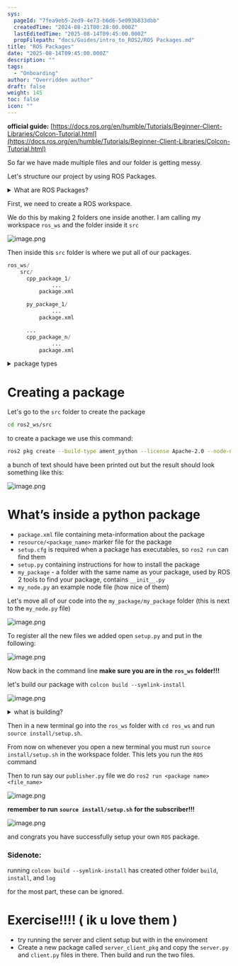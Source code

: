 ```yaml
---
sys:
  pageId: "7fea9eb5-2ed9-4e73-b6d6-5e093b833dbb"
  createdTime: "2024-08-21T00:28:00.000Z"
  lastEditedTime: "2025-08-14T09:45:00.000Z"
  propFilepath: "docs/Guides/intro_to_ROS2/ROS Packages.md"
title: "ROS Packages"
date: "2025-08-14T09:45:00.000Z"
description: ""
tags:
  - "Onboarding"
author: "Overridden author"
draft: false
weight: 145
toc: false
icon: ""
---
```


**official guide:** [https://docs.ros.org/en/humble/Tutorials/Beginner-Client-Libraries/Colcon-Tutorial.html](https://docs.ros.org/en/humble/Tutorials/Beginner-Client-Libraries/Colcon-Tutorial.html)

So far we have made multiple files and our folder is getting messy.

Let's structure our project by using ROS Packages.

<details>
      <summary>What are ROS Packages?</summary>
      ROS Packages are, as the name implies, packages of code that are highly sharable between ROS developers.
  </details>

First, we need to create a ROS workspace.

We do this by making 2 folders one inside another. I am calling my workspace `ros_ws` and the folder inside it `src`

![image.png](https://prod-files-secure.s3.us-west-2.amazonaws.com/d518164a-d88e-44d1-a4ee-3adb3bd8bce0/70706947-fd18-4537-a67b-e12946812d31/image.png?X-Amz-Algorithm=AWS4-HMAC-SHA256&X-Amz-Content-Sha256=UNSIGNED-PAYLOAD&X-Amz-Credential=ASIAZI2LB466UTOAODMI%2F20250816%2Fus-west-2%2Fs3%2Faws4_request&X-Amz-Date=20250816T140740Z&X-Amz-Expires=3600&X-Amz-Security-Token=IQoJb3JpZ2luX2VjEC4aCXVzLXdlc3QtMiJGMEQCICHLDbPmBH7rd70z85XmW%2BYD7omhWeugG57zhk%2ByrsqNAiAepPWzAqtUjUwp2WjeaiCvYjMoqc07HMS%2BQfg2aqC7zSr%2FAwh3EAAaDDYzNzQyMzE4MzgwNSIMZVzr4U4arx1oHgRcKtwDqMTBsNe3ZYOsbnE%2FJ4pj7QwP0y4UKeo1qgoimcI1RDBFIJr%2BwBV04j%2F3MgJEN5r28iE4mQKR8IG5m%2Bkc3Ws7FT9TdTC%2F3QygwK7ZykHnSE1N7Bc5o3pujfUgIJjfULMS7U9ULcTPLehSmLLi0dBHDlMKuNkEBpUxAu0ss7tTitFgPmzvbhRfieEnD8zB98i25bFs0fEgPyilghDlGvDN9Yf16SGbphGYTKQ6XqwbXwVgHzixYygTp7X3zNMmzs%2BagSfOGBpFAlS%2Fe6%2FCwJF3NlkFAzByySq2%2BWjruTNlKTQJZAfI5MxuTmo%2FciUfSwuUTCfJNwqXaOQLStS0ejTEiiMtZpFdDCYuH1JVhanxQLKw%2FwM6c%2BTvXTXaiAZEblaXU4XDRUU814UInUj9EuknRuzwPKV%2BcWsO%2FXzwl2fMOJWVYWDt8iqnhWfeC15zCFGhVCVNUbNR0EiV%2Bfk5AsYKTVktsFC%2B2W6OxLQoh4rEyKmVR1JWubfUgRYdrIaTz3UmIAaPpG%2FPlp2XfKGChP6mBZhpzpqypORayFKgQ50nckDUOnL7V0Th0rzMI3ENl7kc7xU7NwqXv%2FinDhmVwer%2B99L5MjmJBSVuCshsXH5Likim%2BLNnSDjxZlouiPkw4ZyCxQY6pgGNspo3cIr2nge6W8vniD9PUZw7yN25zUUjvXV0Whq3%2B0P%2BlbY3PZHlZGGVmDGFcnzMgbnFy0mvlfcOejRzhwDW7Cr9u5DeXKM3oUwozmF77XkteIGh97xtRBHKd3UcUyXkPcqgp8%2B0npCTgiZ3OzGQn9p89%2BhxJFa0sDr%2F12NxUzq89ywp%2FxDyFy3c2gRrmm35l59gbGVfkcopfuqxIzNrsPtRhs52&X-Amz-Signature=b1d9b85f7473e5c2daafb909937cf7963ceb34ea3b45c08e978be074fb3e7edf&X-Amz-SignedHeaders=host&x-amz-checksum-mode=ENABLED&x-id=GetObject)

Then inside this `src` folder is where we put all of our packages.

```python
ros_ws/
    src/
      cpp_package_1/
		      ...
          package.xml

      py_package_1/
		      ...
          package.xml

      ...
      cpp_package_n/
		      ...
          package.xml

```

<details>
      <summary>package types</summary>
      packages can be either `C++` or python.
  </details>

# Creating a package

Let's go to the `src` folder to create the package

```bash
cd ros2_ws/src
```

to create a package we use this command:

```bash
ros2 pkg create --build-type ament_python --license Apache-2.0 --node-name my_node my_package
```

a bunch of text should have been printed out but the result should look something like this:

![image.png](https://prod-files-secure.s3.us-west-2.amazonaws.com/d518164a-d88e-44d1-a4ee-3adb3bd8bce0/e6cf1e3f-8512-4a3e-b131-079f800bf3e8/image.png?X-Amz-Algorithm=AWS4-HMAC-SHA256&X-Amz-Content-Sha256=UNSIGNED-PAYLOAD&X-Amz-Credential=ASIAZI2LB466UTOAODMI%2F20250816%2Fus-west-2%2Fs3%2Faws4_request&X-Amz-Date=20250816T140740Z&X-Amz-Expires=3600&X-Amz-Security-Token=IQoJb3JpZ2luX2VjEC4aCXVzLXdlc3QtMiJGMEQCICHLDbPmBH7rd70z85XmW%2BYD7omhWeugG57zhk%2ByrsqNAiAepPWzAqtUjUwp2WjeaiCvYjMoqc07HMS%2BQfg2aqC7zSr%2FAwh3EAAaDDYzNzQyMzE4MzgwNSIMZVzr4U4arx1oHgRcKtwDqMTBsNe3ZYOsbnE%2FJ4pj7QwP0y4UKeo1qgoimcI1RDBFIJr%2BwBV04j%2F3MgJEN5r28iE4mQKR8IG5m%2Bkc3Ws7FT9TdTC%2F3QygwK7ZykHnSE1N7Bc5o3pujfUgIJjfULMS7U9ULcTPLehSmLLi0dBHDlMKuNkEBpUxAu0ss7tTitFgPmzvbhRfieEnD8zB98i25bFs0fEgPyilghDlGvDN9Yf16SGbphGYTKQ6XqwbXwVgHzixYygTp7X3zNMmzs%2BagSfOGBpFAlS%2Fe6%2FCwJF3NlkFAzByySq2%2BWjruTNlKTQJZAfI5MxuTmo%2FciUfSwuUTCfJNwqXaOQLStS0ejTEiiMtZpFdDCYuH1JVhanxQLKw%2FwM6c%2BTvXTXaiAZEblaXU4XDRUU814UInUj9EuknRuzwPKV%2BcWsO%2FXzwl2fMOJWVYWDt8iqnhWfeC15zCFGhVCVNUbNR0EiV%2Bfk5AsYKTVktsFC%2B2W6OxLQoh4rEyKmVR1JWubfUgRYdrIaTz3UmIAaPpG%2FPlp2XfKGChP6mBZhpzpqypORayFKgQ50nckDUOnL7V0Th0rzMI3ENl7kc7xU7NwqXv%2FinDhmVwer%2B99L5MjmJBSVuCshsXH5Likim%2BLNnSDjxZlouiPkw4ZyCxQY6pgGNspo3cIr2nge6W8vniD9PUZw7yN25zUUjvXV0Whq3%2B0P%2BlbY3PZHlZGGVmDGFcnzMgbnFy0mvlfcOejRzhwDW7Cr9u5DeXKM3oUwozmF77XkteIGh97xtRBHKd3UcUyXkPcqgp8%2B0npCTgiZ3OzGQn9p89%2BhxJFa0sDr%2F12NxUzq89ywp%2FxDyFy3c2gRrmm35l59gbGVfkcopfuqxIzNrsPtRhs52&X-Amz-Signature=7f93d934966681ac8b6ae090db4c08d4297f25645809a36a9435cf424b28878c&X-Amz-SignedHeaders=host&x-amz-checksum-mode=ENABLED&x-id=GetObject)

# What’s inside a python package

- `package.xml` file containing meta-information about the package
- `resource/<package_name>` marker file for the package
- `setup.cfg` is required when a package has executables, so `ros2 run` can find them
- `setup.py` containing instructions for how to install the package
- `my_package` - a folder with the same name as your package, used by ROS 2 tools to find your package, contains `__init__.py`
- `my_node.py` an example node file (how nice of them)

Let's move all of our code into the `my_package/my_package` folder (this is next to the `my_node.py` file)

![image.png](https://prod-files-secure.s3.us-west-2.amazonaws.com/d518164a-d88e-44d1-a4ee-3adb3bd8bce0/9ce58f11-0da9-4d3e-b86d-506a9685d378/image.png?X-Amz-Algorithm=AWS4-HMAC-SHA256&X-Amz-Content-Sha256=UNSIGNED-PAYLOAD&X-Amz-Credential=ASIAZI2LB466UTOAODMI%2F20250816%2Fus-west-2%2Fs3%2Faws4_request&X-Amz-Date=20250816T140740Z&X-Amz-Expires=3600&X-Amz-Security-Token=IQoJb3JpZ2luX2VjEC4aCXVzLXdlc3QtMiJGMEQCICHLDbPmBH7rd70z85XmW%2BYD7omhWeugG57zhk%2ByrsqNAiAepPWzAqtUjUwp2WjeaiCvYjMoqc07HMS%2BQfg2aqC7zSr%2FAwh3EAAaDDYzNzQyMzE4MzgwNSIMZVzr4U4arx1oHgRcKtwDqMTBsNe3ZYOsbnE%2FJ4pj7QwP0y4UKeo1qgoimcI1RDBFIJr%2BwBV04j%2F3MgJEN5r28iE4mQKR8IG5m%2Bkc3Ws7FT9TdTC%2F3QygwK7ZykHnSE1N7Bc5o3pujfUgIJjfULMS7U9ULcTPLehSmLLi0dBHDlMKuNkEBpUxAu0ss7tTitFgPmzvbhRfieEnD8zB98i25bFs0fEgPyilghDlGvDN9Yf16SGbphGYTKQ6XqwbXwVgHzixYygTp7X3zNMmzs%2BagSfOGBpFAlS%2Fe6%2FCwJF3NlkFAzByySq2%2BWjruTNlKTQJZAfI5MxuTmo%2FciUfSwuUTCfJNwqXaOQLStS0ejTEiiMtZpFdDCYuH1JVhanxQLKw%2FwM6c%2BTvXTXaiAZEblaXU4XDRUU814UInUj9EuknRuzwPKV%2BcWsO%2FXzwl2fMOJWVYWDt8iqnhWfeC15zCFGhVCVNUbNR0EiV%2Bfk5AsYKTVktsFC%2B2W6OxLQoh4rEyKmVR1JWubfUgRYdrIaTz3UmIAaPpG%2FPlp2XfKGChP6mBZhpzpqypORayFKgQ50nckDUOnL7V0Th0rzMI3ENl7kc7xU7NwqXv%2FinDhmVwer%2B99L5MjmJBSVuCshsXH5Likim%2BLNnSDjxZlouiPkw4ZyCxQY6pgGNspo3cIr2nge6W8vniD9PUZw7yN25zUUjvXV0Whq3%2B0P%2BlbY3PZHlZGGVmDGFcnzMgbnFy0mvlfcOejRzhwDW7Cr9u5DeXKM3oUwozmF77XkteIGh97xtRBHKd3UcUyXkPcqgp8%2B0npCTgiZ3OzGQn9p89%2BhxJFa0sDr%2F12NxUzq89ywp%2FxDyFy3c2gRrmm35l59gbGVfkcopfuqxIzNrsPtRhs52&X-Amz-Signature=0c957011c7de50f63c5be7bf1431f75aa4b11fcf2a2418102646b0d241af115a&X-Amz-SignedHeaders=host&x-amz-checksum-mode=ENABLED&x-id=GetObject)

To register all the new files we added open `setup.py` and put in the following:

![image.png](https://prod-files-secure.s3.us-west-2.amazonaws.com/d518164a-d88e-44d1-a4ee-3adb3bd8bce0/1cd7c262-4cae-4496-9d75-c178537d24a2/image.png?X-Amz-Algorithm=AWS4-HMAC-SHA256&X-Amz-Content-Sha256=UNSIGNED-PAYLOAD&X-Amz-Credential=ASIAZI2LB466UTOAODMI%2F20250816%2Fus-west-2%2Fs3%2Faws4_request&X-Amz-Date=20250816T140740Z&X-Amz-Expires=3600&X-Amz-Security-Token=IQoJb3JpZ2luX2VjEC4aCXVzLXdlc3QtMiJGMEQCICHLDbPmBH7rd70z85XmW%2BYD7omhWeugG57zhk%2ByrsqNAiAepPWzAqtUjUwp2WjeaiCvYjMoqc07HMS%2BQfg2aqC7zSr%2FAwh3EAAaDDYzNzQyMzE4MzgwNSIMZVzr4U4arx1oHgRcKtwDqMTBsNe3ZYOsbnE%2FJ4pj7QwP0y4UKeo1qgoimcI1RDBFIJr%2BwBV04j%2F3MgJEN5r28iE4mQKR8IG5m%2Bkc3Ws7FT9TdTC%2F3QygwK7ZykHnSE1N7Bc5o3pujfUgIJjfULMS7U9ULcTPLehSmLLi0dBHDlMKuNkEBpUxAu0ss7tTitFgPmzvbhRfieEnD8zB98i25bFs0fEgPyilghDlGvDN9Yf16SGbphGYTKQ6XqwbXwVgHzixYygTp7X3zNMmzs%2BagSfOGBpFAlS%2Fe6%2FCwJF3NlkFAzByySq2%2BWjruTNlKTQJZAfI5MxuTmo%2FciUfSwuUTCfJNwqXaOQLStS0ejTEiiMtZpFdDCYuH1JVhanxQLKw%2FwM6c%2BTvXTXaiAZEblaXU4XDRUU814UInUj9EuknRuzwPKV%2BcWsO%2FXzwl2fMOJWVYWDt8iqnhWfeC15zCFGhVCVNUbNR0EiV%2Bfk5AsYKTVktsFC%2B2W6OxLQoh4rEyKmVR1JWubfUgRYdrIaTz3UmIAaPpG%2FPlp2XfKGChP6mBZhpzpqypORayFKgQ50nckDUOnL7V0Th0rzMI3ENl7kc7xU7NwqXv%2FinDhmVwer%2B99L5MjmJBSVuCshsXH5Likim%2BLNnSDjxZlouiPkw4ZyCxQY6pgGNspo3cIr2nge6W8vniD9PUZw7yN25zUUjvXV0Whq3%2B0P%2BlbY3PZHlZGGVmDGFcnzMgbnFy0mvlfcOejRzhwDW7Cr9u5DeXKM3oUwozmF77XkteIGh97xtRBHKd3UcUyXkPcqgp8%2B0npCTgiZ3OzGQn9p89%2BhxJFa0sDr%2F12NxUzq89ywp%2FxDyFy3c2gRrmm35l59gbGVfkcopfuqxIzNrsPtRhs52&X-Amz-Signature=7afdf502c3f1099360b58ee715ac85097c5b145ffa38de3deada24f6ce31b22e&X-Amz-SignedHeaders=host&x-amz-checksum-mode=ENABLED&x-id=GetObject)

Now back in the command line **make sure you are in the** **`ros_ws`** **folder!!!**

let's build our package with `colcon build --symlink-install`

![image.png](https://prod-files-secure.s3.us-west-2.amazonaws.com/d518164a-d88e-44d1-a4ee-3adb3bd8bce0/2f2a0d27-b173-48fd-b189-5f5c0ce65619/image.png?X-Amz-Algorithm=AWS4-HMAC-SHA256&X-Amz-Content-Sha256=UNSIGNED-PAYLOAD&X-Amz-Credential=ASIAZI2LB466UTOAODMI%2F20250816%2Fus-west-2%2Fs3%2Faws4_request&X-Amz-Date=20250816T140740Z&X-Amz-Expires=3600&X-Amz-Security-Token=IQoJb3JpZ2luX2VjEC4aCXVzLXdlc3QtMiJGMEQCICHLDbPmBH7rd70z85XmW%2BYD7omhWeugG57zhk%2ByrsqNAiAepPWzAqtUjUwp2WjeaiCvYjMoqc07HMS%2BQfg2aqC7zSr%2FAwh3EAAaDDYzNzQyMzE4MzgwNSIMZVzr4U4arx1oHgRcKtwDqMTBsNe3ZYOsbnE%2FJ4pj7QwP0y4UKeo1qgoimcI1RDBFIJr%2BwBV04j%2F3MgJEN5r28iE4mQKR8IG5m%2Bkc3Ws7FT9TdTC%2F3QygwK7ZykHnSE1N7Bc5o3pujfUgIJjfULMS7U9ULcTPLehSmLLi0dBHDlMKuNkEBpUxAu0ss7tTitFgPmzvbhRfieEnD8zB98i25bFs0fEgPyilghDlGvDN9Yf16SGbphGYTKQ6XqwbXwVgHzixYygTp7X3zNMmzs%2BagSfOGBpFAlS%2Fe6%2FCwJF3NlkFAzByySq2%2BWjruTNlKTQJZAfI5MxuTmo%2FciUfSwuUTCfJNwqXaOQLStS0ejTEiiMtZpFdDCYuH1JVhanxQLKw%2FwM6c%2BTvXTXaiAZEblaXU4XDRUU814UInUj9EuknRuzwPKV%2BcWsO%2FXzwl2fMOJWVYWDt8iqnhWfeC15zCFGhVCVNUbNR0EiV%2Bfk5AsYKTVktsFC%2B2W6OxLQoh4rEyKmVR1JWubfUgRYdrIaTz3UmIAaPpG%2FPlp2XfKGChP6mBZhpzpqypORayFKgQ50nckDUOnL7V0Th0rzMI3ENl7kc7xU7NwqXv%2FinDhmVwer%2B99L5MjmJBSVuCshsXH5Likim%2BLNnSDjxZlouiPkw4ZyCxQY6pgGNspo3cIr2nge6W8vniD9PUZw7yN25zUUjvXV0Whq3%2B0P%2BlbY3PZHlZGGVmDGFcnzMgbnFy0mvlfcOejRzhwDW7Cr9u5DeXKM3oUwozmF77XkteIGh97xtRBHKd3UcUyXkPcqgp8%2B0npCTgiZ3OzGQn9p89%2BhxJFa0sDr%2F12NxUzq89ywp%2FxDyFy3c2gRrmm35l59gbGVfkcopfuqxIzNrsPtRhs52&X-Amz-Signature=f3bd7ae213c22e21752f9e0ef210f8fc34bfdfb91109d8b74e238c7c6be7fde6&X-Amz-SignedHeaders=host&x-amz-checksum-mode=ENABLED&x-id=GetObject)

<details>

<summary>what is building?</summary>

if you are a CS major at Rose-Hulman you will learn the answer to this in CSSE132

but TLDR; is it combines all the code files into one program that can be run easily 

</details>

Then in a new terminal go into the `ros_ws` folder with `cd ros_ws` and run `source install/setup.sh`. 

From now on whenever you open a new terminal you must run `source install/setup.sh` in the workspace folder. This lets you run the `ROS` command

Then to run say our `publisher.py` file we do `ros2 run <package name> <file_name>`

![image.png](https://prod-files-secure.s3.us-west-2.amazonaws.com/d518164a-d88e-44d1-a4ee-3adb3bd8bce0/4f4b1219-3a44-4632-aa0a-ce3471699f59/image.png?X-Amz-Algorithm=AWS4-HMAC-SHA256&X-Amz-Content-Sha256=UNSIGNED-PAYLOAD&X-Amz-Credential=ASIAZI2LB466UTOAODMI%2F20250816%2Fus-west-2%2Fs3%2Faws4_request&X-Amz-Date=20250816T140740Z&X-Amz-Expires=3600&X-Amz-Security-Token=IQoJb3JpZ2luX2VjEC4aCXVzLXdlc3QtMiJGMEQCICHLDbPmBH7rd70z85XmW%2BYD7omhWeugG57zhk%2ByrsqNAiAepPWzAqtUjUwp2WjeaiCvYjMoqc07HMS%2BQfg2aqC7zSr%2FAwh3EAAaDDYzNzQyMzE4MzgwNSIMZVzr4U4arx1oHgRcKtwDqMTBsNe3ZYOsbnE%2FJ4pj7QwP0y4UKeo1qgoimcI1RDBFIJr%2BwBV04j%2F3MgJEN5r28iE4mQKR8IG5m%2Bkc3Ws7FT9TdTC%2F3QygwK7ZykHnSE1N7Bc5o3pujfUgIJjfULMS7U9ULcTPLehSmLLi0dBHDlMKuNkEBpUxAu0ss7tTitFgPmzvbhRfieEnD8zB98i25bFs0fEgPyilghDlGvDN9Yf16SGbphGYTKQ6XqwbXwVgHzixYygTp7X3zNMmzs%2BagSfOGBpFAlS%2Fe6%2FCwJF3NlkFAzByySq2%2BWjruTNlKTQJZAfI5MxuTmo%2FciUfSwuUTCfJNwqXaOQLStS0ejTEiiMtZpFdDCYuH1JVhanxQLKw%2FwM6c%2BTvXTXaiAZEblaXU4XDRUU814UInUj9EuknRuzwPKV%2BcWsO%2FXzwl2fMOJWVYWDt8iqnhWfeC15zCFGhVCVNUbNR0EiV%2Bfk5AsYKTVktsFC%2B2W6OxLQoh4rEyKmVR1JWubfUgRYdrIaTz3UmIAaPpG%2FPlp2XfKGChP6mBZhpzpqypORayFKgQ50nckDUOnL7V0Th0rzMI3ENl7kc7xU7NwqXv%2FinDhmVwer%2B99L5MjmJBSVuCshsXH5Likim%2BLNnSDjxZlouiPkw4ZyCxQY6pgGNspo3cIr2nge6W8vniD9PUZw7yN25zUUjvXV0Whq3%2B0P%2BlbY3PZHlZGGVmDGFcnzMgbnFy0mvlfcOejRzhwDW7Cr9u5DeXKM3oUwozmF77XkteIGh97xtRBHKd3UcUyXkPcqgp8%2B0npCTgiZ3OzGQn9p89%2BhxJFa0sDr%2F12NxUzq89ywp%2FxDyFy3c2gRrmm35l59gbGVfkcopfuqxIzNrsPtRhs52&X-Amz-Signature=96ae8ed29bf04b72097f5435e2b56abf08c8bae0e5865bd34d3e2c1cec9d4060&X-Amz-SignedHeaders=host&x-amz-checksum-mode=ENABLED&x-id=GetObject)

**remember to run** **`source install/setup.sh`** **for the subscriber!!!**

![image.png](https://prod-files-secure.s3.us-west-2.amazonaws.com/d518164a-d88e-44d1-a4ee-3adb3bd8bce0/02121119-dad4-49ec-8356-c956108b4243/image.png?X-Amz-Algorithm=AWS4-HMAC-SHA256&X-Amz-Content-Sha256=UNSIGNED-PAYLOAD&X-Amz-Credential=ASIAZI2LB466UTOAODMI%2F20250816%2Fus-west-2%2Fs3%2Faws4_request&X-Amz-Date=20250816T140740Z&X-Amz-Expires=3600&X-Amz-Security-Token=IQoJb3JpZ2luX2VjEC4aCXVzLXdlc3QtMiJGMEQCICHLDbPmBH7rd70z85XmW%2BYD7omhWeugG57zhk%2ByrsqNAiAepPWzAqtUjUwp2WjeaiCvYjMoqc07HMS%2BQfg2aqC7zSr%2FAwh3EAAaDDYzNzQyMzE4MzgwNSIMZVzr4U4arx1oHgRcKtwDqMTBsNe3ZYOsbnE%2FJ4pj7QwP0y4UKeo1qgoimcI1RDBFIJr%2BwBV04j%2F3MgJEN5r28iE4mQKR8IG5m%2Bkc3Ws7FT9TdTC%2F3QygwK7ZykHnSE1N7Bc5o3pujfUgIJjfULMS7U9ULcTPLehSmLLi0dBHDlMKuNkEBpUxAu0ss7tTitFgPmzvbhRfieEnD8zB98i25bFs0fEgPyilghDlGvDN9Yf16SGbphGYTKQ6XqwbXwVgHzixYygTp7X3zNMmzs%2BagSfOGBpFAlS%2Fe6%2FCwJF3NlkFAzByySq2%2BWjruTNlKTQJZAfI5MxuTmo%2FciUfSwuUTCfJNwqXaOQLStS0ejTEiiMtZpFdDCYuH1JVhanxQLKw%2FwM6c%2BTvXTXaiAZEblaXU4XDRUU814UInUj9EuknRuzwPKV%2BcWsO%2FXzwl2fMOJWVYWDt8iqnhWfeC15zCFGhVCVNUbNR0EiV%2Bfk5AsYKTVktsFC%2B2W6OxLQoh4rEyKmVR1JWubfUgRYdrIaTz3UmIAaPpG%2FPlp2XfKGChP6mBZhpzpqypORayFKgQ50nckDUOnL7V0Th0rzMI3ENl7kc7xU7NwqXv%2FinDhmVwer%2B99L5MjmJBSVuCshsXH5Likim%2BLNnSDjxZlouiPkw4ZyCxQY6pgGNspo3cIr2nge6W8vniD9PUZw7yN25zUUjvXV0Whq3%2B0P%2BlbY3PZHlZGGVmDGFcnzMgbnFy0mvlfcOejRzhwDW7Cr9u5DeXKM3oUwozmF77XkteIGh97xtRBHKd3UcUyXkPcqgp8%2B0npCTgiZ3OzGQn9p89%2BhxJFa0sDr%2F12NxUzq89ywp%2FxDyFy3c2gRrmm35l59gbGVfkcopfuqxIzNrsPtRhs52&X-Amz-Signature=c2ff7d09547f602d33401311fd91ce7b80423738cd79942086150ddf29a036b1&X-Amz-SignedHeaders=host&x-amz-checksum-mode=ENABLED&x-id=GetObject)

and congrats you have successfully setup your own `ROS` package.

### Sidenote:

running `colcon build --symlink-install` has created other folder `build`, `install`, and `log`

for the most part, these can be ignored.

# Exercise!!!! ( ik u love them )

- try running the server and client setup but with in the enviroment
- Create a new package called `server_client_pkg` and copy the `server.py` and `client.py` files in there. Then build and run the two files.
